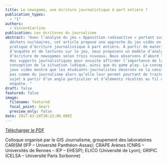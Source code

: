 ```yaml
---
title: Le newsgame, une écriture journalistique à part entière ?
publication_types:
  - "1"
authors:
  - VincentCarlino
publication: Les écritures du journalisme
abstract: "Avec l’analyse du jeu « Opposition radioactive » portant sur les
  déchets nucléaires, cet article propose une approche du jeu vidéo en tant que
  pratique d’écriture journalistique à part entière. À partir de matériaux
  d’enquête et de lectures sur le jeu, nous proposons un modèle d’analyse
  d’écriture de newsgames selon trois niveaux. Nous observons d’abord l’écriture
  des supports journalistiques pour ensuite affirmer l’importance de la
  conception de la situation ludique, ainsi que du game play. La conception de
  jeux vidéo montre que les étudiants-journalistes observés ne la considèrent
  pas comme du journalisme alors qu’elle leur permet pourtant de traiter leur
  sujet à partir d’un angle particulier et d’éléments récoltés au fil de leur
  enquête. "
draft: false
featured: false
image:
  filename: featured
  focal_point: Smart
  preview_only: false
date: 2017-03-24T20:22:00.000Z
---
```

[Télécharger le PDF](https://hal.univ-lorraine.fr/hal-01497630/document)

Colloque organisé par le GIS Journalisme, groupement des laboratoires CARISM (IFP – Université Panthéon-Assas); CRAPE Arènes (CNRS – Universités de Rennes – IEP – EHESP); ELICO (Université de Lyon); GRIPIC (CELSA – Université Paris Sorbonne)
